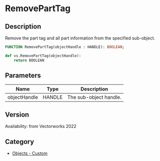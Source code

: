 # RemovePartTag

## Description
Remove the part tag and all part information from the specified sub-object.

```pascal
FUNCTION RemovePartTag(objectHandle : HANDLE): BOOLEAN;
```

```python
def vs.RemovePartTag(objectHandle):
    return BOOLEAN
```

## Parameters
|Name|Type|Description|
|---|---|---|
|objectHandle|HANDLE|The sub-object handle.|

## Version
Availability: from Vectorworks 2022

## Category
* [Objects - Custom](../Categories/Objects%20-%20Custom.md)
